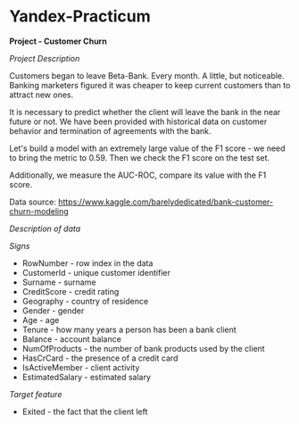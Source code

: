 # Yandex-Practicum

**Project - Customer Churn**

*Project Description*

Customers began to leave Beta-Bank. Every month. A little, but noticeable. Banking marketers figured it was cheaper to keep current customers than to attract new ones.

It is necessary to predict whether the client will leave the bank in the near future or not. We have been provided with historical data on customer behavior and termination of agreements with the bank.

Let's build a model with an extremely large value of the F1 score - we need to bring the metric to 0.59. Then we check the F1 score on the test set.

Additionally, we measure the AUC-ROC, compare its value with the F1 score.

Data source: https://www.kaggle.com/barelydedicated/bank-customer-churn-modeling

*Description of data*

*Signs*
* RowNumber - row index in the data
* CustomerId - unique customer identifier
* Surname - surname
* CreditScore - credit rating
* Geography - country of residence
* Gender - gender
* Age - age
* Tenure - how many years a person has been a bank client
* Balance - account balance
* NumOfProducts - the number of bank products used by the client
* HasCrCard - the presence of a credit card
* IsActiveMember - client activity
* EstimatedSalary - estimated salary

*Target feature*
* Exited - the fact that the client left